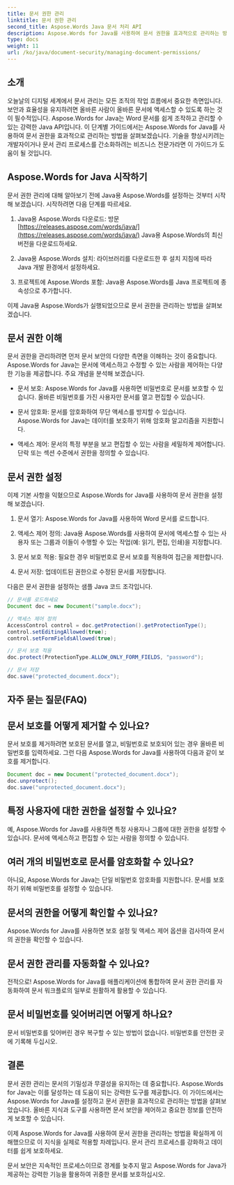 ```yaml
---
title: 문서 권한 관리
linktitle: 문서 권한 관리
second_title: Aspose.Words Java 문서 처리 API
description: Aspose.Words for Java를 사용하여 문서 권한을 효과적으로 관리하는 방법을 알아보세요. 이 포괄적인 가이드는 단계별 지침과 소스 코드 예제를 제공합니다.
type: docs
weight: 11
url: /ko/java/document-security/managing-document-permissions/
---
```


## 소개

오늘날의 디지털 세계에서 문서 관리는 모든 조직의 작업 흐름에서 중요한 측면입니다. 보안과 효율성을 유지하려면 올바른 사람이 올바른 문서에 액세스할 수 있도록 하는 것이 필수적입니다. Aspose.Words for Java는 Word 문서를 쉽게 조작하고 관리할 수 있는 강력한 Java API입니다. 이 단계별 가이드에서는 Aspose.Words for Java를 사용하여 문서 권한을 효과적으로 관리하는 방법을 살펴보겠습니다. 기술을 향상시키려는 개발자이거나 문서 관리 프로세스를 간소화하려는 비즈니스 전문가라면 이 가이드가 도움이 될 것입니다.

## Aspose.Words for Java 시작하기

문서 권한 관리에 대해 알아보기 전에 Java용 Aspose.Words를 설정하는 것부터 시작해 보겠습니다. 시작하려면 다음 단계를 따르세요.

1.  Java용 Aspose.Words 다운로드: 방문[https://releases.aspose.com/words/java/](https://releases.aspose.com/words/java/) Java용 Aspose.Words의 최신 버전을 다운로드하세요.

2. Java용 Aspose.Words 설치: 라이브러리를 다운로드한 후 설치 지침에 따라 Java 개발 환경에서 설정하세요.

3. 프로젝트에 Aspose.Words 포함: Java용 Aspose.Words를 Java 프로젝트에 종속성으로 추가합니다.

이제 Java용 Aspose.Words가 실행되었으므로 문서 권한을 관리하는 방법을 살펴보겠습니다.

## 문서 권한 이해

문서 권한을 관리하려면 먼저 문서 보안의 다양한 측면을 이해하는 것이 중요합니다. Aspose.Words for Java는 문서에 액세스하고 수정할 수 있는 사람을 제어하는 다양한 기능을 제공합니다. 주요 개념을 분석해 보겠습니다.

- 문서 보호: Aspose.Words for Java를 사용하면 비밀번호로 문서를 보호할 수 있습니다. 올바른 비밀번호를 가진 사용자만 문서를 열고 편집할 수 있습니다.

- 문서 암호화: 문서를 암호화하여 무단 액세스를 방지할 수 있습니다. Aspose.Words for Java는 데이터를 보호하기 위해 암호화 알고리즘을 지원합니다.

- 액세스 제어: 문서의 특정 부분을 보고 편집할 수 있는 사람을 세밀하게 제어합니다. 단락 또는 섹션 수준에서 권한을 정의할 수 있습니다.

## 문서 권한 설정

이제 기본 사항을 익혔으므로 Aspose.Words for Java를 사용하여 문서 권한을 설정해 보겠습니다.

1. 문서 열기: Aspose.Words for Java를 사용하여 Word 문서를 로드합니다.

2. 액세스 제어 정의: Java용 Aspose.Words를 사용하여 문서에 액세스할 수 있는 사용자 또는 그룹과 이들이 수행할 수 있는 작업(예: 읽기, 편집, 인쇄)을 지정합니다.

3. 문서 보호 적용: 필요한 경우 비밀번호로 문서 보호를 적용하여 접근을 제한합니다.

4. 문서 저장: 업데이트된 권한으로 수정된 문서를 저장합니다.

다음은 문서 권한을 설정하는 샘플 Java 코드 조각입니다.

```java
// 문서를 로드하세요
Document doc = new Document("sample.docx");

// 액세스 제어 정의
AccessControl control = doc.getProtection().getProtectionType();
control.setEditingAllowed(true);
control.setFormFieldsAllowed(true);

// 문서 보호 적용
doc.protect(ProtectionType.ALLOW_ONLY_FORM_FIELDS, "password");

// 문서 저장
doc.save("protected_document.docx");
```

## 자주 묻는 질문(FAQ)

## 문서 보호를 어떻게 제거할 수 있나요?

문서 보호를 제거하려면 보호된 문서를 열고, 비밀번호로 보호되어 있는 경우 올바른 비밀번호를 입력하세요. 그런 다음 Aspose.Words for Java를 사용하여 다음과 같이 보호를 제거합니다.

```java
Document doc = new Document("protected_document.docx");
doc.unprotect();
doc.save("unprotected_document.docx");
```

## 특정 사용자에 대한 권한을 설정할 수 있나요?

예, Aspose.Words for Java를 사용하면 특정 사용자나 그룹에 대한 권한을 설정할 수 있습니다. 문서에 액세스하고 편집할 수 있는 사람을 정의할 수 있습니다.

## 여러 개의 비밀번호로 문서를 암호화할 수 있나요?

아니요, Aspose.Words for Java는 단일 비밀번호 암호화를 지원합니다. 문서를 보호하기 위해 비밀번호를 설정할 수 있습니다.

## 문서의 권한을 어떻게 확인할 수 있나요?

Aspose.Words for Java를 사용하면 보호 설정 및 액세스 제어 옵션을 검사하여 문서의 권한을 확인할 수 있습니다.

## 문서 권한 관리를 자동화할 수 있나요?

전적으로! Aspose.Words for Java를 애플리케이션에 통합하여 문서 권한 관리를 자동화하여 문서 워크플로의 일부로 원활하게 활용할 수 있습니다.

## 문서 비밀번호를 잊어버리면 어떻게 하나요?

문서 비밀번호를 잊어버린 경우 복구할 수 있는 방법이 없습니다. 비밀번호를 안전한 곳에 기록해 두십시오.

## 결론

문서 권한 관리는 문서의 기밀성과 무결성을 유지하는 데 중요합니다. Aspose.Words for Java는 이를 달성하는 데 도움이 되는 강력한 도구를 제공합니다. 이 가이드에서는 Aspose.Words for Java를 설정하고 문서 권한을 효과적으로 관리하는 방법을 살펴보았습니다. 올바른 지식과 도구를 사용하면 문서 보안을 제어하고 중요한 정보를 안전하게 보호할 수 있습니다.

이제 Aspose.Words for Java를 사용하여 문서 권한을 관리하는 방법을 확실하게 이해했으므로 이 지식을 실제로 적용할 차례입니다. 문서 관리 프로세스를 강화하고 데이터를 쉽게 보호하세요.

문서 보안은 지속적인 프로세스이므로 경계를 늦추지 말고 Aspose.Words for Java가 제공하는 강력한 기능을 활용하여 귀중한 문서를 보호하십시오.